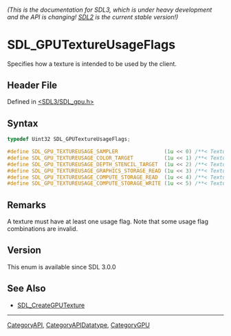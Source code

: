 ###### (This is the documentation for SDL3, which is under heavy development and the API is changing! [SDL2](https://wiki.libsdl.org/SDL2/) is the current stable version!)
# SDL_GPUTextureUsageFlags

Specifies how a texture is intended to be used by the client.

## Header File

Defined in [<SDL3/SDL_gpu.h>](https://github.com/libsdl-org/SDL/blob/main/include/SDL3/SDL_gpu.h)

## Syntax

```c
typedef Uint32 SDL_GPUTextureUsageFlags;

#define SDL_GPU_TEXTUREUSAGE_SAMPLER               (1u << 0) /**< Texture supports sampling. */
#define SDL_GPU_TEXTUREUSAGE_COLOR_TARGET          (1u << 1) /**< Texture is a color render target. */
#define SDL_GPU_TEXTUREUSAGE_DEPTH_STENCIL_TARGET  (1u << 2) /**< Texture is a depth stencil target. */
#define SDL_GPU_TEXTUREUSAGE_GRAPHICS_STORAGE_READ (1u << 3) /**< Texture supports storage reads in graphics stages. */
#define SDL_GPU_TEXTUREUSAGE_COMPUTE_STORAGE_READ  (1u << 4) /**< Texture supports storage reads in the compute stage. */
#define SDL_GPU_TEXTUREUSAGE_COMPUTE_STORAGE_WRITE (1u << 5) /**< Texture supports storage writes in the compute stage. */
```

## Remarks

A texture must have at least one usage flag. Note that some usage flag
combinations are invalid.

## Version

This enum is available since SDL 3.0.0

## See Also

- [SDL_CreateGPUTexture](SDL_CreateGPUTexture)

----
[CategoryAPI](CategoryAPI), [CategoryAPIDatatype](CategoryAPIDatatype), [CategoryGPU](CategoryGPU)

